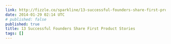 ```yaml
---
link: http://fizzle.co/sparkline/13-successful-founders-share-first-product-stories
date: 2014-01-29 02:14 UTC
# published: false
published: true
title: 13 Successful Founders Share First Product Stories
tags: []
---
```



